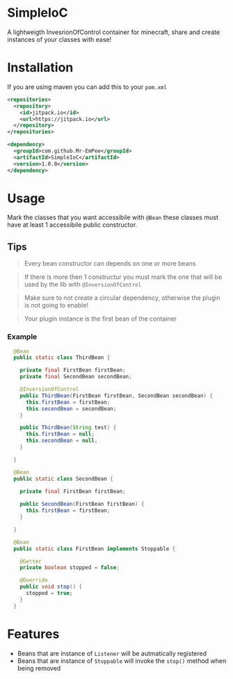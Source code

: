# SimpleIoC
A lightweigth InvesrionOfControl container for minecraft,
share and create instances of your classes with ease!

# Installation
If you are using maven you can add this to your `pom.xml`
```xml
<repositories>
  <repository>
    <id>jitpack.io</id>
    <url>https://jitpack.io</url>
  </repository>
</repositories>

<dependency>
  <groupId>com.github.Mr-EmPee</groupId>
  <artifactId>SimpleIoC</artifactId>
  <version>1.0.0</version>
</dependency>
```
# Usage
Mark the classes that you want accessibile with `@Bean` these classes
must have at least 1 accessibile public constructor.
## Tips
> Every bean constructor can depends on one or more beans 

> If there is more then 1 constructur you must mark the one that will be used by the lib with `@InversionOfControl`

> Make sure to not create a circular dependency, otherwise the plugin is not going to enable!

> Your plugin instance is the first bean of the container
### Example
```java
  @Bean
  public static class ThirdBean {

    private final FirstBean firstBean;
    private final SecondBean secondBean;

    @InversionOfControl
    public ThirdBean(FirstBean firstBean, SecondBean secondBean) {
      this.firstBean = firstBean;
      this.secondBean = secondBean;
    }

    public ThirdBean(String test) {
      this.firstBean = null;
      this.secondBean = null;
    }

  }

  @Bean
  public static class SecondBean {

    private final FirstBean firstBean;
    
    public SecondBean(FirstBean firstBean) {
      this.firstBean = firstBean;
    }

  }

  @Bean
  public static class FirstBean implements Stoppable {

    @Getter
    private boolean stopped = false;

    @Override
    public void stop() {
      stopped = true;
    }
  }
```
# Features
- Beans that are instance of `Listener` will be autmatically registered
- Beans that are instance of `Stoppable` will invoke the `stop()` method when being removed
